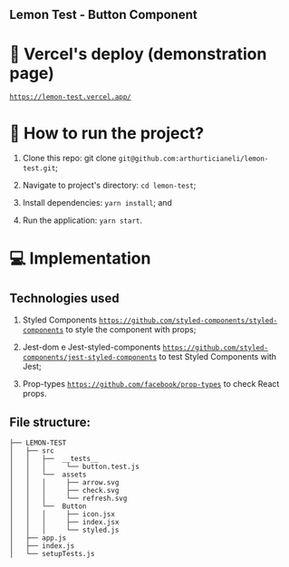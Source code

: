 ## Lemon Test - Button Component

# :mag_right: Vercel's deploy (demonstration page)

<a target="_blank" href="https://lemon-test.vercel.app/">`https://lemon-test.vercel.app/`</a>

# :rocket: How to run the project?

1. Clone this repo: git clone `git@github.com:arthurticianeli/lemon-test.git`;

2. Navigate to project's directory: `cd lemon-test`;

3. Install dependencies: `yarn install`; and

4. Run the application: `yarn start`.

# :computer: Implementation

## Technologies used

1. Styled Components <a target="_blank" href="https://github.com/styled-components/styled-components">`https://github.com/styled-components/styled-components`</a> to style the component with props;

2. Jest-dom e Jest-styled-components <a target="_blank" href="https://github.com/styled-components/jest-styled-components">`https://github.com/styled-components/jest-styled-components`</a> to test Styled Components with Jest;

3. Prop-types <a target="_blank" href="https://github.com/facebook/prop-types">`https://github.com/facebook/prop-types`</a> to check React props.

## File structure:
```
├── LEMON-TEST
│   ├── src
│   │   ├──  __tests__
│   │   │     └── button.test.js
│   │   └──  assets
│   │   │     ├── arrow.svg
│   │   │     ├── check.svg
│   │   │     └── refresh.svg
│   │   └──  Button
│   │   │     ├── icon.jsx
│   │   │     ├── index.jsx
│   │   │     └── styled.js
│   ├── app.js
│   ├── index.js
│   └── setupTests.js
